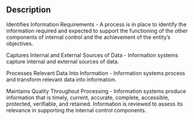 ## Description

Identifies Information Requirements - A process is in place to identify the information required and expected to support the functioning of the other components of internal control and the achievement of the entity’s objectives.

Captures Internal and External Sources of Data - Information systems capture internal and external sources of data.

Processes Relevant Data Into Information - Information systems process and transform relevant data into information.

Maintains Quality Throughout Processing - Information systems produce information that is timely, current, accurate, complete, accessible, protected, verifiable, and retained. Information is reviewed to assess its relevance in supporting the internal control components.
